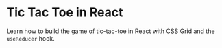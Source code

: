 # Tic Tac Toe in React

Learn how to build the game of tic-tac-toe in React with CSS Grid and the `useReducer` hook.
